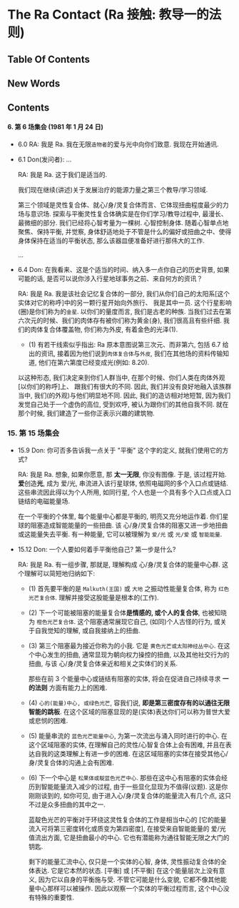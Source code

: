 # The Ra Contact (Ra 接触: 教导一的法则)

## Table Of Contents



## New Words



## Contents 

#### 6. 第 6 场集会 (1981 年 1 月 24 日)
- 6.0 RA: 我是 Ra. 我在无限`造物者`的爱与光中向你们致意. 我现在开始通讯.

- 6.1 Don(发问者): ...

  RA: 我是 Ra. 这于我们是适当的.
  
  我们现在继续(讲述)关于发展治疗的能源力量之第三个教导/学习领域. 
  
  第三个领域是灵性复合体、就心/身/灵复合体而言、它体现扭曲程度最少的力场与意识场. 
  探索与平衡灵性复合体确实是在你们学习/教导过程中, 最漫长、最微细的部分. 
  我们已经将心智考量为一棵树. 心智控制身体. 随着心智单点地聚焦、保持平衡, 
  并觉察, 身体舒适地处于不管是什么的偏好或扭曲之中、使得身体保持在适当的平衡状态, 
  那么该器皿便准备好进行那伟大的工作. 

  ...
- 6.4 Don: 在我看来、这是个适当的时间、纳入多一点你自己的历史背景, 如果可能的话,
  是否可以说你涉入行星地球事务之前、来自何方的资讯？
  
  RA: 我是 Ra. 我是该社会记忆复合体的一部分,
  我们从你们自己的太阳系[这个实体对它的称呼]中的另一颗行星开始向外旅行、
  我是其中一员. 这个行星影响(圈)是你们称为的`金星`. 以你们的量度而言,
  我们是古老的种族. 当我们过去在第六次元的时候、我们的肉体存有被你们称为黄金(身),
  我们很高且有些纤细. 我们的肉体复合体覆盖物, 你们称为外皮, 有着金色的光泽(1). 
    + (1) 有若干线索似乎指出: Ra 原本意图说第三次元、而非第六,
      包括 6.7 给出的资讯, 接着因为他们说到`肉体复合体`与`外皮`,
      我们在其他场的资料传输知道, 他们在第六第度已经变成光(例如: 8.20). 
  
  以这种形态, 我们决定来到你们人群当中, 在那个时候、你们人类在肉体外观[以你们的称呼]上、
  跟我们有很大的不同. 因此, 我们并没有良好地融入该族群当中,
  我们(的外观)与他们明显地不同. 因此, 我们的造访相对地短暂,
  因为我们发觉自己处于一个虚伪的高位, 受到欢呼, 被认为跟你们的其他自我不同.
  就在那个时候, 我们建造了一些你正表示兴趣的建筑物. 


### 15. 第 15 场集会
- 15.9 Don: 你可否多告诉我一点关于 "平衡" 这个字的定义, 就我们使用它的方式?
  
  RA: 我是 Ra. 想象, 如果你愿意, 那 **太一无限**, 你没有图像. 于是, 该过程开始.
  **爱**创造**光**, 成为 爱/光, 串流进入该行星球体, 依照电磁网的多个入口点或链结.
  这些串流因此得以为个人所用, 如同行星,
  个人也是一个具有多个入口点或入口链结的电磁能量场.

  在一个平衡的个体里, 每个能量中心都是平衡的, 明亮又充分地运作着.
  你们星球的阻塞造成智能能量的一些扭曲.
  该 心/身/灵复合体的阻塞又进一步地扭曲或这能量失去平衡. 有一种能量,
  它可以被理解为 `爱/光` 或 `光/爱` 或 `智能能量`.

- 15.12 Don: 一个人要如何着手平衡他自己? 第一步是什么?
  
  RA: 我是 Ra. 有一组步骤, 那就是, 理解构成 心/身/灵复合体的能量中心群.
  这个理解可以简短地归纳如下:
    + (1) 首先要平衡的是 `Malkuth(王国)` 或 `大地` 之振动性能量复合体,
      称为 `红色光芒复合体`. 理解并接受这股能量是根本的(工作).
    + (2) 下一个可能被阻塞的能量复合体**是情感的, 或个人的复合体**,
      也被知晓为 `橙色光芒复合体`. 这个阻塞通常展现它自己,
      (如同)个人古怪的行为, 或关于自我觉知的理解, 或自我接纳上的扭曲.
    + (3) 第三个阻塞最为接近你称为的小我. 它是 `黄色光芒或太阳神经丛中心`.
      在这个中心发生的扭曲, 通常显现为朝向权力操控的扭曲, 以及其他社交行为的扭曲,
      与该 心/身/灵复合体亲近和相关之实体们的关系.

      那些在前 3 个能量中心或链结有阻塞的实体, 将会在促进自己持续寻求 **一的法则**
      方面有能力上的困难.

    + (4) `心的(能量)中心, 或绿色光芒`, 容我们说,
      **即是第三密度存有的以通往无限智能的跳板**.
      在这个区域的阻塞显现的是(实体)表达你们可以称为普世大爱或悲悯的困难.

    + (5) 能量串流的 `蓝色光芒能量中心`, 为第一次流出与涌入同时进行的中心.
      在这个区域阻塞的实体, 在理解自己的灵性/心智复合体上会有困难,
      并且在表达自我的这类理解上有进一步的困难.
      在这区域阻塞的实体在接受其他心/身/灵复合体的沟通上会有困难.

    + (6) 下一个中心是 `松果体或靛蓝色光芒中心`.
      那些在这中心有阻塞的实体会经历到智能能量流入减少的过程,
      由于一些显化显现为不值得(议题). 这是你刚刚谈到的, 如你可见,
      由于进入心/身/灵复合体的能量流入有几个点, 这只不过是众多扭曲的其中之一.

      蓝靛色光芒的平衡对于环绕这灵性复合体的工作是相当中心的
      [它的能量流入可将第三密度转化或质变为第四密度], 在接受来自智能能量的 爱/光
      值流出方面, 它是扭曲最小的中心. 它也有潜能称为通往智能无限之大门的钥匙.

      剩下的能量汇流中心, 仅只是一个实体的心智, 身体, 灵性振动复合体的全体表达.
      它是它本然的状态. [平衡] 或 [不平衡] 在这个能量层次上没有意义,
      因为它以自身的平衡施与受. 不管它可能是什么变貌,
      它都不像其他能量中心那样可以被操作. 因此以观察一个实体的平衡过程而言,
      这个中心没有特殊的重要性.

